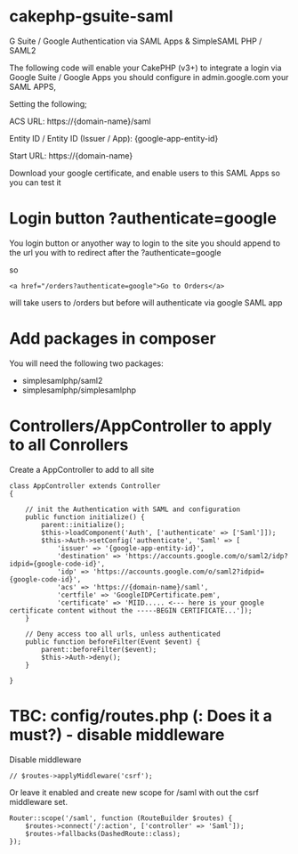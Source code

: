 # cakephp-gsuite-saml
G Suite / Google Authentication via SAML Apps &amp; SimpleSAML PHP / SAML2

The following code will enable your CakePHP (v3+) to integrate a login via Google Suite / Google Apps
you should configure in admin.google.com your SAML APPS,

Setting the following;

ACS URL: https://{domain-name}/saml

Entity ID / Entity ID (Issuer / App): {google-app-entity-id}

Start URL: https://{domain-name} 

Download your google certificate, and enable users to this SAML Apps so you can test it

# Login button ?authenticate=google
You login button or anyother way to login to the site you should append to the url you with to redirect
after the ?authenticate=google

so
```
<a href="/orders?authenticate=google">Go to Orders</a>
```
will take users to /orders but before will authenticate via google SAML app


# Add packages in composer
You will need the following two packages:
- simplesamlphp/saml2
- simplesamlphp/simplesamlphp

# Controllers/AppController to apply to all Conrollers
Create a AppController to add to all site 
```
class AppController extends Controller
{

    // init the Authentication with SAML and configuration
    public function initialize() {
        parent::initialize();
        $this->loadComponent('Auth', ['authenticate' => ['Saml']]);
        $this->Auth->setConfig('authenticate', 'Saml' => [
            'issuer' => '{google-app-entity-id}',
            'destination' => 'https://accounts.google.com/o/saml2/idp?idpid={google-code-id}',
            'idp' => 'https://accounts.google.com/o/saml2?idpid={google-code-id}',
            'acs' => 'https://{domain-name}/saml',
            'certfile' => 'GoogleIDPCertificate.pem',
            'certificate' => 'MIID..... <--- here is your google certificate content without the -----BEGIN CERTIFICATE...']);
    }

    // Deny access too all urls, unless authenticated 
    public function beforeFilter(Event $event) {
        parent::beforeFilter($event);
        $this->Auth->deny();
    }

}
```
# TBC: config/routes.php (: Does it a must?) - disable middleware

Disable middleware
```
// $routes->applyMiddleware('csrf');
```
Or leave it enabled and create new scope for /saml with out the csrf middleware set.
```
Router::scope('/saml', function (RouteBuilder $routes) {
    $routes->connect('/:action', ['controller' => 'Saml']);
    $routes->fallbacks(DashedRoute::class);
});
```
